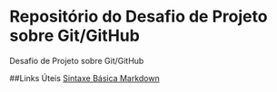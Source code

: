 # Repositório do Desafio de Projeto sobre Git/GitHub
Desafio de Projeto sobre Git/GitHub

##Links Úteis
[Sintaxe Básica Markdown](https://www.markdownguide.org/basic-syntax/)
